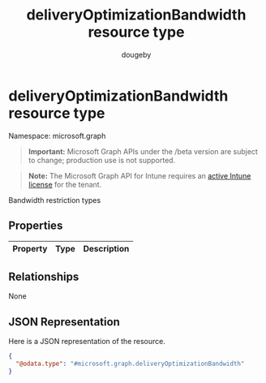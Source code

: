 ﻿---
title: "deliveryOptimizationBandwidth resource type"
description: "Bandwidth restriction types"
author: "dougeby"
localization_priority: Normal
ms.prod: "intune"
doc_type: resourcePageType
---

# deliveryOptimizationBandwidth resource type

Namespace: microsoft.graph

> **Important:** Microsoft Graph APIs under the /beta version are subject to change; production use is not supported.

> **Note:** The Microsoft Graph API for Intune requires an [active Intune license](https://go.microsoft.com/fwlink/?linkid=839381) for the tenant.

Bandwidth restriction types

## Properties

| Property | Type | Description |
| :------- | :--- | :---------- |

## Relationships

None

## JSON Representation

Here is a JSON representation of the resource.

<!-- {
  "blockType": "resource",
  "@odata.type": "microsoft.graph.deliveryOptimizationBandwidth"
}
-->

```json
{
  "@odata.type": "#microsoft.graph.deliveryOptimizationBandwidth"
}
```
